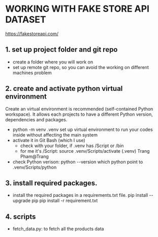 # WORKING WITH FAKE STORE API DATASET
https://fakestoreapi.com/

## 1. set up project folder and git repo
- create a folder where you will work on
- set up remote git repo, so you can avoid the working on different machines problem

## 2. create and activate python virtual environment
Create an virtual environment is recommended (self-contained Python workspace). It allows each projects to have a different Python version, dependencies and packages.
-	python -m venv .venv
set up virtual environment to run your codes inside without affecting the main system
-	activate it in Git Bash (which I use)
	- check with your folder, if .venv has /Script or /bin
	- for me it's /Script: source .venv/Scripts/activate
		(.venv)
		Trang Pham@Trang
- check Python verison: 
	python --version
	which python
	point to .venv/Scripts/python

## 3. install required packages.
- install the required packages in a requirements.txt file.
	pip install --upgrade pip
	pip install -r requirement.txt

## 4. scripts
- fetch_data.py: to fetch all the products data


